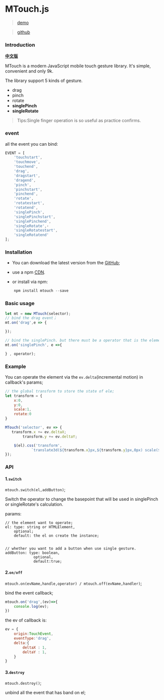 # MTouch.js

> [demo](http://f2er.meitu.com/gxd/mtouch/example/index.html)

> [github](https://github.com/xd-tayde/mtouch)

### Introduction

**[中文版](./README_ZH.md)**

MTouch is a modern JavaScript mobile touch gesture library. It's simple, convenient and only 9k.

The library support 5 kinds of gesture.

- drag
- pinch
- rotate
- **singlePinch**
- **singleRotate**

> Tips:Single finger operation is so useful as practice confirms.

### event

all the event you can bind:

```js
EVENT = [
    'touchstart',
    'touchmove',
    'touchend',
    'drag',
    'dragstart',
    'dragend',
    'pinch',
    'pinchstart',
    'pinchend',
    'rotate',
    'rotatestart',
    'rotatend',
    'singlePinch',
    'singlePinchstart',
    'singlePinchend',
    'singleRotate',·
    'singleRotatestart',
    'singleRotatend'
];
```

### Installation

- You can download the latest version from the [GitHub](https://github.com/xd-tayde/mtouch/blob/master/dist/mtouch.min.js);

- use a npm [CDN](https://unpkg.com/mtouch@3.0.4/dist/mtouch.min.js).

- or install via npm:

```js
	npm install mtouch --save
```

### Basic usage

```js
let mt = new MTouch(selector);
// bind the drag event；
mt.on('drag',e => {

});

// bind the singlePinch. but there must be a operator that is the element which you want to operate;
mt.on('singlePinch', e =>{

} , operator);

```

### Example

You can operate the element via the `ev.delta`(incremental motion) in callback's params;

```js
// the global transform to store the state of ele;
let transform = {
    x:0,
    y:0,
    scale:1,
    rotate:0
}

MTouch('selector', ev => {
   transform.x += ev.deltaX;
        transform.y += ev.deltaY;

    $(el).css('transform',
            `translate3d(${transform.x}px,${transform.y}px,0px) scale(${transform.scale}) rotate(${transform.rotate}deg)`);
});

```

### API

#### 1.`switch`

`mtouch.switch(el,addButton)`;

Switch the operator to change the basepoint that will be used in singlePinch or singleRotate's calculation.

params:

	// the element want to operate;
	el: type: string or HTMLElement,
		optional;
		default: the el on create the instance;


	// whether you want to add a button when use single gesture.
	addButton: type: boolean,
				 optional,
				 default:true;

#### 2.`on/off`

`mtouch.on(evName,handle,operator) / mtouch.off(evName,handler)`;

bind the event callback;

```js
mtouch.on('drag',(ev)=>{
    console.log(ev);
})
```

the ev of callback is:

```js
ev = {
	origin:TouchEvent,
	eventType:'drag',
	delta:{
		deltaX : 1,
		deltaY : 1,
	}
}

```

#### 3.`destroy`

`mtouch.destroy()`;

unbind all the event that has band on el;
